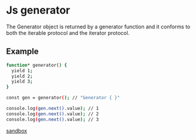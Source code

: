 # Js generator

The Generator object is returned by a generator function and it conforms to both the iterable protocol and the iterator protocol.

## Example

```sh
function* generator() {
  yield 1;
  yield 2;
  yield 3;
}

const gen = generator(); // "Generator { }"

console.log(gen.next().value); // 1
console.log(gen.next().value); // 2
console.log(gen.next().value); // 3
```

[sandbox](https://nodejs.org/)
